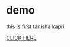 # demo
this is first
tanisha kapri

<a href=" https://tanishakapri.github.io/ToDo_List/">CLICK HERE</a>
